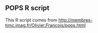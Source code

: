 POPS R script
-------------

This R script comes from http://membres-timc.imag.fr/Olivier.Francois/pops.html